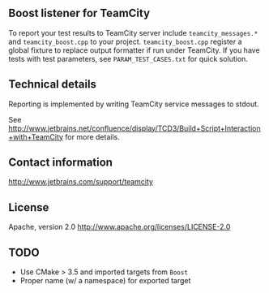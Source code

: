Boost listener for TeamCity
---------------------------

To report your test results to TeamCity server include `teamcity_messages.*` and `teamcity_boost.cpp` to your project.
`teamcity_boost.cpp` register a global fixture to replace output formatter if run under TeamCity.
If you have tests with test parameters, see `PARAM_TEST_CASES.txt` for quick solution.


Technical details
-----------------

Reporting is implemented by writing TeamCity service messages to stdout.

See http://www.jetbrains.net/confluence/display/TCD3/Build+Script+Interaction+with+TeamCity for more details.


Contact information
-------------------

http://www.jetbrains.com/support/teamcity


License
-------

Apache, version 2.0
http://www.apache.org/licenses/LICENSE-2.0


TODO
----

* Use CMake > 3.5 and imported targets from `Boost`
* Proper name (w/ a namespace) for exported target
